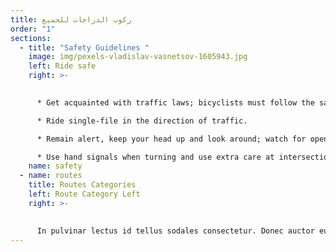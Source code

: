 ```yaml
---
title: ركوب الدراجات للجميع
order: "1"
sections:
  - title: "Safety Guidelines "
    image: img/pexels-vladislav-vasnetsov-1605943.jpg
    left: Ride safe
    right: >-
      

      * Get acquainted with traffic laws; bicyclists must follow the same rules as motorists.

      * Ride single-file in the direction of traffic.

      * Remain alert, keep your head up and look around; watch for opening car doors and other hazards.

      * Use hand signals when turning and use extra care at intersections.
    name: safety
  - name: routes
    title: Routes Categories
    left: R﻿oute Category Left
    right: >-
      

      In pulvinar lectus id tellus sodales consectetur. Donec auctor euismod augue, sit amet tristique tellus pharetra rutrum. Proin condimentum, lacus rhoncus feugiat finibus, est augue ultrices nisl, ut pulvinar sapien odio vel arcu. Aenean luctus id enim facilisis tempus. Aenean felis sapien, iaculis eget lacus vel, vestibulum vestibulum nisi. Donec eu efficitur nisi. Donec ornare erat mi, ut blandit nulla viverra in. Maecenas ac iaculis dui. Aliquam scelerisque commodo dui ut rutrum.
---
```

